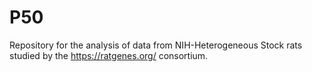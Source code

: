 # P50
Repository for the analysis of data from NIH-Heterogeneous Stock rats studied by the https://ratgenes.org/ consortium.

